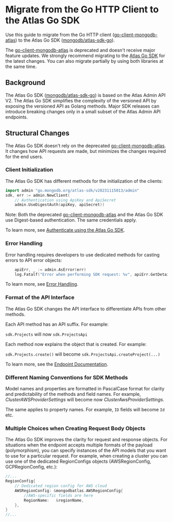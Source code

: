 # Migrate from the Go HTTP Client to the Atlas Go SDK

Use this guide to migrate from the Go HTTP client ([go-client-mongodb-atlas](https://github.com/mongodb/go-client-mongodb-atlas)) to the Atlas Go SDK ([mongodb/atlas-sdk-go](https://github.com/mongodb/atlas-sdk-go)).

The [go-client-mongodb-atlas](https://github.com/mongodb/go-client-mongodb-atlas) is deprecated and doesn't receive major feature updates. We strongly recommend migrating to the [Atlas Go SDK](https://github.com/mongodb/atlas-sdk-go) for the latest changes. You can also migrate partially by using both libraries at the same time. 

## Background

The Atlas Go SDK ([mongodb/atlas-sdk-go](https://github.com/mongodb/atlas-sdk-go)) is based on the Atlas Admin API V2. 
The Atlas Go SDK simplifies the complexity of the versioned API by exposing the versioned API as Golang methods. Major SDK releases can introduce breaking changes only in a small subset of the Atlas Admin API endpoints.

## Structural Changes

The Atlas Go SDK doesn't rely on the deprecated [go-client-mongodb-atlas](https://github.com/mongodb/go-client-mongodb-atlas). It changes how API requests are made, but minimizes the changes required for the end users.

### Client Initialization

The Atlas Go SDK has different methods for the initialization of the clients:

```go
import admin "go.mongodb.org/atlas-sdk/v20231115013/admin" 
sdk, err := admin.NewClient(
    // Authentication using ApiKey and ApiSecret
    admin.UseDigestAuth(apiKey, apiSecret))
```

Note: Both the deprecated [go-client-mongodb-atlas](https://github.com/mongodb/go-client-mongodb-atlas) and the Atlas Go SDK use Digest-based authentication. The same credentials apply. 

To learn more, see [Authenticate using the Atlas Go SDK](https://github.com/mongodb/atlas-sdk-go/blob/main/docs/doc_4_authentication.md).

### Error Handling 

Error handling requires developers to use dedicated methods for casting errors to API error objects:

```go
    apiErr, _ := admin.AsError(err)
    log.Fatalf("Error when performing SDK request: %v", apiErr.GetDetail())
```
To learn more, see [Error Handling](https://github.com/mongodb/atlas-sdk-go/blob/main/docs/doc_2_error_handling.md).

### Format of the API Interface

The Atlas Go SDK changes the API interface to differentiate APIs from other methods.  

Each API method has an API suffix. For example:

`sdk.Projects` will now `sdk.ProjectsApi`

Each method now explains the object that is created. For example:

`sdk.Projects.create()` will become `sdk.ProjectsApi.createProject(...)`

To learn more, see the [Endpoint Documentation](https://github.com/mongodb/atlas-sdk-go/blob/main/docs/doc_last_reference.md).

### Different Naming Conventions for SDK Methods

Model names and properties are formatted in PascalCase format for clarity and predictability of the methods and field names. 
For example, _ClusterAWSProviderSettings_ will become now _ClusterAwsProviderSettings_.  

The same applies to property names. For example, `ID` fields will become `Id` etc. 

### Multiple Choices when Creating Request Body Objects

The Atlas Go SDK improves the clarity for request and response objects. For situations when the endpoint accepts multiple formats of the payload (polymorphism), you can specify instances of the API models that you want to use for a particular request. For example, when creating a cluster you can use one of the dedicated RegionConfigs objects (AWSRegionConfig, GCPRegionConfig, etc.): 


```go
//...
RegionConfig{
 	// Dedicated region config for AWS cloud
    AWSRegionConfig: &mongodbatlas.AWSRegionConfig{
        //AWS-specific fields are here
        RegionName:   &regionName, 
    },
}
//...
```
